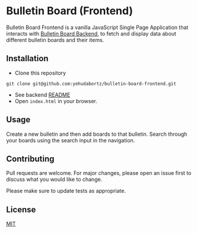# Bulletin Board (Frontend)

Bulletin Board Frontend is a vanilla JavaScript Single Page Application that interacts with [Bulletin Board Backend](https://github.com/yehudabortz/bulletin-board-backend), to fetch and display data about different bulletin boards and their items.

## Installation

- Clone this repository

`git clone git@github.com:yehudabortz/bulletin-board-frontend.git`

- See backend [README](https://github.com/yehudabortz/bulletin-board-backend)
- Open `index.html` in your browser.

## Usage

Create a new bulletin and then add boards to that bulletin. Search through your boards using the search input in the navigation.

## Contributing

Pull requests are welcome. For major changes, please open an issue first to discuss what you would like to change.

Please make sure to update tests as appropriate.

## License

[MIT]()
